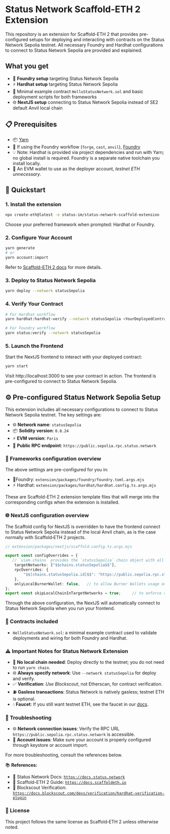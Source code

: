 # Status Network Scaffold-ETH 2 Extension

This repository is an extension for Scaffold-ETH 2 that provides pre-configured setups for deploying and interacting with contracts on the Status Network Sepolia testnet. All necessary Foundry and Hardhat configurations to connect to Status Network Sepolia are provided and explained. 


## What you get

- 🔨 **Foundry setup** targeting Status Network Sepolia
- ⚡ **Hardhat setup** targeting Status Network Sepolia
- 📄 Minimal example contract `HelloStatusNetwork.sol` and basic deployment scripts for both frameworks
- 🌐 **NextJS setup** connecting to Status Network Sepolia instead of SE2 default Anvil local chain


## 📋 Prerequisites

- 📦 [Yarn](https://yarnpkg.com/getting-started/install)
- 🔨 If using the Foundry workflow (`forge`, `cast`, `anvil`), [Foundry](https://etfoundry.sh/)
- 💡 Note: Hardhat is provided via project dependencies and run with Yarn; no global install is required. Foundry is a separate native toolchain you install locally.
- 🔑 An EVM wallet to use as the deployer account, *testnet ETH unnecessary*. 


## 🚀 Quickstart

### 1. Install the extension

```bash
npx create-eth@latest -e status-im/status-network-scaffold-extension
```

Choose your preferred framework when prompted: Hardhat or Foundry. 

### 2. Configure Your Account

```bash
yarn generate 
# or
yarn account:import
```

Refer to [Scaffold-ETH 2 docs](https://docs.scaffoldeth.io/deploying/deploy-smart-contracts#2-generate-a-new-account-or-add-one-to-deploy-the-contracts-from) for more details.

### 3. Deploy to Status Network Sepolia

```bash
yarn deploy --network statusSepolia
```

### 4. Verify Your Contract

```bash
# For Hardhat workflow
yarn hardhat:hardhat-verify --network statusSepolia <YourDeployedContractAddress>

# For Foundry workflow
yarn status:verify --network statusSepolia
```

### 5. Launch the Frontend

Start the NextJS frontend to interact with your deployed contract:

```bash
yarn start
```

Visit http://localhost:3000 to see your contract in action. The frontend is pre-configured to connect to Status Network Sepolia.

## ⚙️ Pre-configured Status Network Sepolia Setup

This extension includes all necessary configurations to connect to Status Network Sepolia testnet. The key settings are:
- 🌐 **Network name**: `statusSepolia`
- 📦 **Solidity version**: `0.8.24`
- ⚡ **EVM version**: `Paris`
- 🔗 **Public RPC endpoint**: `https://public.sepolia.rpc.status.network`

### 🔧 Frameworks configuration overview

The above settings are pre-configured for you in:
- 🔨Foundry: `extension/packages/foundry/foundry.toml.args.mjs`
- ⚡ Hardhat: `extension/packages/hardhat/hardhat.config.ts.args.mjs`

These are Scaffold-ETH 2 extension template files that will merge into the corresponding configs when the extension is installed. 

### 🌐 NextJS configuration overview

The Scaffold config for NextJS is overridden to have the frontend connect to Status Network Sepolia instead of the local Anvil chain, as is the case normally with Scaffold‑ETH 2 projects.

```typescript
// extension/packages/nextjs/scaffold.config.ts.args.mjs

export const configOverrides = {
   // `viem.chains` provides the `statusSepolia` chain object with all the necessary chain information
    targetNetworks: ["$$chains.statusSepolia$$"], 
    rpcOverrides: {
        "$$[chains.statusSepolia.id]$$": "https://public.sepolia.rpc.status.network",
    },
    onlyLocalBurnerWallet: false,   // to allow Burner Wallets usage on Status Network Sepolia
};
export const skipLocalChainInTargetNetworks = true;     // to enforce connection to Status Network Sepolia
```

Through the above configuration, the NextJS will automatically connect to Status Network Sepolia when you run your frontend.

### 📄 Contracts included

- `HelloStatusNetwork.sol`: a minimal example contract used to validate deployments and wiring for both Foundry and Hardhat.


### ⚠️ Important Notes for Status Network Extension

- 🚫 **No local chain needed**: Deploy directly to the testnet; you do not need to run `yarn chain`.
- 🌐 **Always specify network**: Use `--network statusSepolia` for deploy and verify.
- ✅ **Verification**: *Use Blockscout*, not Etherscan, for contract verification.
- ⛽ **Gasless transactions**: Status Network is natively gasless; testnet ETH is optional. 
- 💧 **Faucet**: If you still want testnet ETH, see the faucet in our [docs](https://docs.status.network).


### 🔧 Troubleshooting

- 🌐 **Network connection issues**: Verify the RPC URL `https://public.sepolia.rpc.status.network` is accessible.
- 🔑 **Account issues**: Make sure your account is properly configured through keystore or account import.

For more troubleshooting, consult the references below.

📚 **References:**
- 📖 Status Network Docs: [`https://docs.status.network`](https://docs.status.network)
- 📖 Scaffold-ETH 2 Guide: [`https://docs.scaffoldeth.io`](https://docs.scaffoldeth.io)
- 📖 Blockscout Verification: [`https://docs.blockscout.com/devs/verification/hardhat-verification-plugin`](https://docs.blockscout.com/devs/verification/hardhat-verification-plugin)


### 📄 License

This project follows the same license as Scaffold‑ETH 2 unless otherwise noted.
